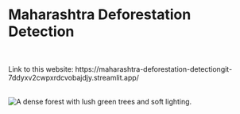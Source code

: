 <h1>Maharashtra Deforestation Detection</h1>
<br>
<p>Link to this website: https://maharashtra-deforestation-detectiongit-7ddyxv2cwpxrdcvobajdjy.streamlit.app/</p>
<br>
<img src="https://images.unsplash.com/photo-1546522368-2b28c52d0b57" alt="A dense forest with lush green trees and soft lighting.">
